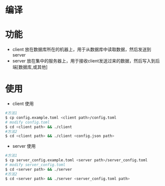 # 编译


# 功能
 
- client 放在数据库所在的机器上，用于从数据库中读取数据，然后发送到server
- server 放在集中的服务器上，用于接收client发送过来的数据，然后写入到后端[数据库,或其他]

# 使用

- client 使用
```bash
#方法1
$ cp config.example.toml <client path>/config.toml
# modify config.toml
$ cd <client path> && ./client
#方法2
$ cd <client path> && ./client <config.json path>
```

- server 使用
```bash
#方法1
$ cp server_config.example.toml <server path>/server_config.toml
# modify server_config.toml
$ cd <server path> && ./server
#方法2
$ cd <server path> && ./server <server_config.toml path>
```


